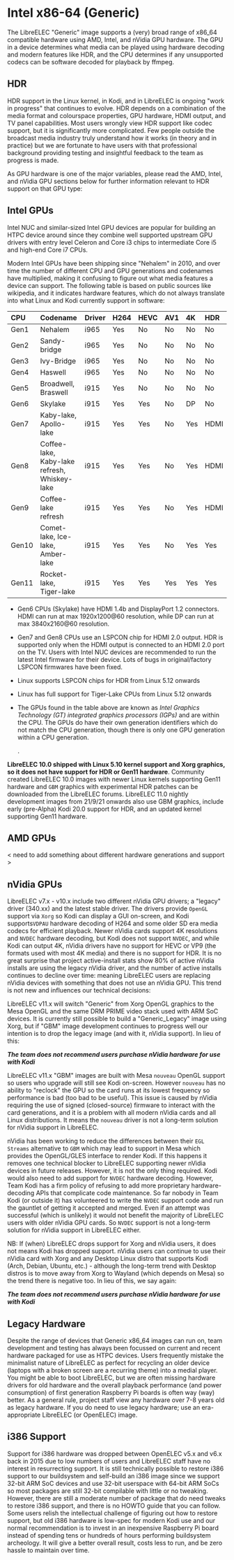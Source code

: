 # Intel x86-64 \(Generic\)

The LibreELEC "Generic" image supports a \(very\) broad range of x86\_64 compatible hardware using AMD, Intel, and nVidia GPU hardware. The GPU in a device determines what media can be played using hardware decoding and modern features like HDR, and the CPU determines if any unsupported codecs can be software decoded for playback by ffmpeg.

## HDR

HDR support in the Linux kernel, in Kodi, and in LibreELEC is ongoing "work in progress" that continues to evolve. HDR depends on a combination of the media format and colourspace properties, GPU hardware, HDMI output, and TV panel capabilities. Most users wrongly view HDR support like codec support, but it is significantly more complicated. Few people outside the broadcast media industry truly understand how it works \(in theory and in practice\) but we are fortunate to have users with that professional background providing testing and insightful feedback to the team as progress is made.

As GPU hardware is one of the major variables, please read the AMD, Intel, and nVidia GPU sections below for further information relevant to HDR support on that GPU type:

## Intel GPUs

Intel NUC and similar-sized Intel GPU devices are popular for building an HTPC device around since they combine well supported upstream GPU drivers with entry level Celeron and Core i3 chips to intermediate Core i5 and high-end Core i7 CPUs.

Modern Intel GPUs have been shipping since "Nehalem" in 2010, and over time the number of different CPU and GPU generations and codenames have multiplied, making it confusing to figure out what media features a device can support. The following table is based on public sources like wikipedia, and it indicates hardware features, which do not always translate into what Linux and Kodi currently support in software:

| CPU | Codename | Driver | H264 | HEVC | AV1 | 4K | HDR |
| :--- | :--- | :--- | :--- | :--- | :--- | :--- | :--- |
| Gen1 | Nehalem | i965 | Yes | No | No | No | No |
| Gen2 | Sandy-bridge | i965 | Yes | No | No | No | No |
| Gen3 | Ivy-Bridge | i965 | Yes | No | No | No | No |
| Gen4 | Haswell | i965 | Yes | No | No | No | No |
| Gen5 | Broadwell, Braswell | i915 | Yes | No | No | No | No |
| Gen6 | Skylake | i915 | Yes | Yes | No | DP | No |
| Gen7 | Kaby-lake, Apollo-lake  | i915 | Yes | Yes | No | Yes | HDMI |
| Gen8 | Coffee-lake, Kaby-lake refresh, Whiskey-lake | i915 | Yes | Yes | No | Yes | HDMI |
| Gen9 | Coffee-lake refresh | i915 | Yes | Yes | No | Yes | HDMI |
| Gen10 | Comet-lake, Ice-lake, Amber-lake | i915 | Yes | Yes | No | Yes | Yes |
| Gen11 | Rocket-lake, Tiger-lake | i915 | Yes | Yes | Yes | Yes | Yes |

* Gen6 CPUs \(Skylake\) have HDMI 1.4b and DisplayPort 1.2 connectors. HDMI can run at max 1920x1200@60 resolution, while DP can run at max 3840x2160@60 resolution.
* Gen7 and Gen8 CPUs use an LSPCON chip for HDMI 2.0 output. HDR is supported only when the HDMI output is connected to an HDMI 2.0 port on the TV. Users with Intel NUC devices are recommended to run the latest Intel firmware for their device. Lots of bugs in original/factory LSPCON firmwares have been fixed.
* Linux supports LSPCON chips for HDR from Linux 5.12 onwards
* Linux has full support for Tiger-Lake CPUs from Linux 5.12 onwards
* The GPUs found in the table above are known as _Intel Graphics Technology \(GT\) integrated graphics processors \(IGPs\)_ and are within the CPU. The GPUs do have their own generation identifiers which do not match the CPU generation, though there is only one GPU generation within a CPU generation.

  .   

**LibreELEC 10.0 shipped with Linux 5.10 kernel support and Xorg graphics, so it does not have support for HDR or Gen11 hardware**. Community created LibreELEC 10.0 images with newer Linux kernels supporting Gen11 hardware and `GBM` graphics with experimental HDR patches can be downloaded from the LibreELEC forums. LibreELEC 11.0 nightly development images from 21/9/21 onwards also use GBM graphics, include early \(pre-Alpha\) Kodi 20.0 support for HDR, and an updated kernel supporting Gen11 hardware.

## AMD GPUs

&lt; need to add something about different hardware generations and support &gt;

## nVidia GPUs

LibreELEC v7.x - v10.x include two different nVidia GPU drivers; a "legacy" driver \(340.xx\) and the latest stable driver. The drivers provide `OpenGL` support via `Xorg` so Kodi can display a GUI on-screen, and Kodi supports`VDPAU` hardware decoding of H264 and some older SD era media codecs for efficient playback. Newer nVidia cards support 4K resolutions and `NVDEC` hardware decoding, but Kodi does not support `NVDEC`, and while Kodi can output 4K, nVidia drivers have no support for HEVC or VP9 \(the formats used with most 4K media\) and there is no support for HDR. It is no great surprise that project active-install stats show 80% of active nVidia installs are using the legacy nVidia driver, and the number of active installs continues to decline over time: meaning LibreELEC users are replacing nVidia devices with something that does not use an nVidia GPU. This trend is not new and influences our technical decisions:

LibreELEC v11.x will switch "Generic" from Xorg OpenGL graphics to the Mesa OpenGL and the same DRM PRIME video stack used with ARM SoC devices. It is currently still possible to build a "Generic\_Legacy" image using Xorg, but if "GBM" image development continues to progress well our intention is to drop the legacy image \(and with it, nVidia support\). In lieu of this:

_**The team does not recommend users purchase nVidia hardware for use with Kodi**_

LibreELEC v11.x "GBM" images are built with Mesa `nouveau` OpenGL support so users who upgrade will still see Kodi on-screen. However `nouveau` has no ability to "reclock" the GPU so the card runs at its lowest frequency so performance is bad \(too bad to be useful\). This issue is caused by nVidia requiring the use of signed \(closed-source\) firmware to interact with the card generations, and it is a problem with all modern nVidia cards and all Linux distributions. It means the `nouveau` driver is not a long-term solution for nVidia support in LibreELEC.

nVidia has been working to reduce the differences between their `EGL Streams` alternative to `GBM` which may lead to support in Mesa which provides the OpenGL/GLES interface to render Kodi. If this happens it removes one technical blocker to LibreELEC supporting newer nVidia devices in future releases. However, it is not the only thing required. Kodi would also need to add support for `NVDEC` hardware decoding. However, Team Kodi has a firm policy of refusing to add more proprietary hardware-decoding APIs that complicate code maintenance. So far nobody in Team Kodi \(or outside it\) has volunteered to write the `NVDEC` support code and run the gauntlet of getting it accepted and merged. Even if an attempt was successful \(which is unlikely\) it would not benefit the majority of LibreELEC users with older nVidia GPU cards. So `NVDEC` support is not a long-term solution for nVidia support in LibreELEC either.

NB: If \(when\) LibreELEC drops support for Xorg and nVidia users, it does not means Kodi has dropped support. nVidia users can continue to use their nVidia card with Xorg and any Desktop Linux distro that supports Kodi \(Arch, Debian, Ubuntu, etc.\) - although the long-term trend with Desktop distros is to move away from Xorg to Wayland \(which depends on Mesa\) so the trend there is negative too. In lieu of this, we say again:

_**The team does not recommend users purchase nVidia hardware for use with Kodi**_

## Legacy Hardware

Despite the range of devices that Generic x86\_64 images can run on, team development and testing has always been focussed on current and recent hardware packaged for use as HTPC devices. Users frequently mistake the minimalist nature of LibreELEC as perfect for recycling an older device \(laptops with a broken screen are a recurring theme\) into a medial player. You might be able to boot LibreELEC, but we are often missing hardware drivers for old hardware and the overall playback performance \(and power consumption\) of first generation Raspberry Pi boards is often way \(way\) better. As a general rule, project staff view any hardware over 7-8 years old as legacy hardware. If you do need to use legacy hardware; use an era-appropriate LibreELEC \(or OpenELEC\) image.

## i386 Support

Support for i386 hardware was dropped between OpenELEC v5.x and v6.x back in 2015 due to low numbers of users and LibreELEC staff have no interest in resurrecting support. It is still technically possible to restore i386 support to our buildsystem and self-build an i386 image since we support 32-bit ARM SoC devices and use 32-bit userspace with 64-bit ARM SoCs so most packages are still 32-bit compilable with little or no tweaking. However, there are still a moderate number of package that do need tweaks to restore i386 support, and there is no HOWTO guide that you can follow. Some users relish the intellectual challenge of figuring out how to restore support, but old i386 hardware is low-spec for modern Kodi use and our normal recommendation is to invest in an inexpensive Raspberry Pi board instead of spending tens or hundreds of hours performing buildsystem archeology. It will give a better overall result, costs less to run, and be zero hassle to maintain over time.


